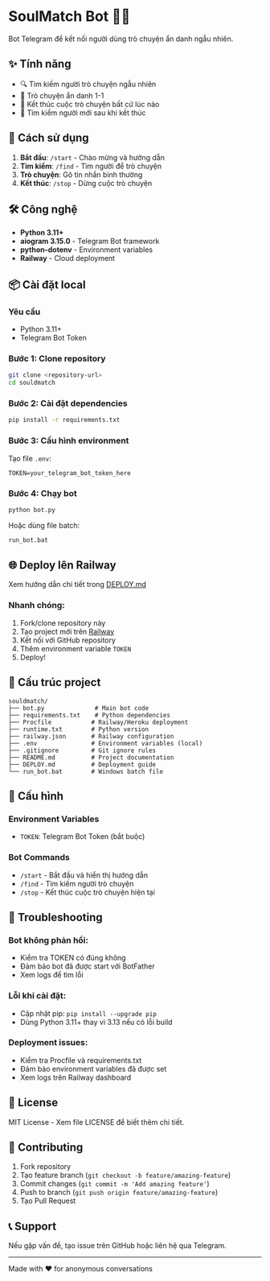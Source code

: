 # SoulMatch Bot 🤖💬

Bot Telegram để kết nối người dùng trò chuyện ẩn danh ngẫu nhiên.

## ✨ Tính năng

- 🔍 Tìm kiếm người trò chuyện ngẫu nhiên
- 💬 Trò chuyện ẩn danh 1-1
- 🚫 Kết thúc cuộc trò chuyện bất cứ lúc nào
- 🔄 Tìm kiếm người mới sau khi kết thúc

## 🚀 Cách sử dụng

1. **Bắt đầu**: `/start` - Chào mừng và hướng dẫn
2. **Tìm kiếm**: `/find` - Tìm người để trò chuyện
3. **Trò chuyện**: Gõ tin nhắn bình thường
4. **Kết thúc**: `/stop` - Dừng cuộc trò chuyện

## 🛠️ Công nghệ

- **Python 3.11+**
- **aiogram 3.15.0** - Telegram Bot framework
- **python-dotenv** - Environment variables
- **Railway** - Cloud deployment

## 📦 Cài đặt local

### Yêu cầu
- Python 3.11+
- Telegram Bot Token

### Bước 1: Clone repository
```bash
git clone <repository-url>
cd souldmatch
```

### Bước 2: Cài đặt dependencies
```bash
pip install -r requirements.txt
```

### Bước 3: Cấu hình environment
Tạo file `.env`:
```
TOKEN=your_telegram_bot_token_here
```

### Bước 4: Chạy bot
```bash
python bot.py
```

Hoặc dùng file batch:
```bash
run_bot.bat
```

## 🌐 Deploy lên Railway

Xem hướng dẫn chi tiết trong [DEPLOY.md](DEPLOY.md)

### Nhanh chóng:
1. Fork/clone repository này
2. Tạo project mới trên [Railway](https://railway.app)
3. Kết nối với GitHub repository
4. Thêm environment variable `TOKEN`
5. Deploy!

## 📁 Cấu trúc project

```
souldmatch/
├── bot.py              # Main bot code
├── requirements.txt    # Python dependencies
├── Procfile           # Railway/Heroku deployment
├── runtime.txt        # Python version
├── railway.json       # Railway configuration
├── .env               # Environment variables (local)
├── .gitignore         # Git ignore rules
├── README.md          # Project documentation
├── DEPLOY.md          # Deployment guide
└── run_bot.bat        # Windows batch file
```

## 🔧 Cấu hình

### Environment Variables
- `TOKEN`: Telegram Bot Token (bắt buộc)

### Bot Commands
- `/start` - Bắt đầu và hiển thị hướng dẫn
- `/find` - Tìm kiếm người trò chuyện
- `/stop` - Kết thúc cuộc trò chuyện hiện tại

## 🐛 Troubleshooting

### Bot không phản hồi:
- Kiểm tra TOKEN có đúng không
- Đảm bảo bot đã được start với BotFather
- Xem logs để tìm lỗi

### Lỗi khi cài đặt:
- Cập nhật pip: `pip install --upgrade pip`
- Dùng Python 3.11+ thay vì 3.13 nếu có lỗi build

### Deployment issues:
- Kiểm tra Procfile và requirements.txt
- Đảm bảo environment variables đã được set
- Xem logs trên Railway dashboard

## 📝 License

MIT License - Xem file LICENSE để biết thêm chi tiết.

## 🤝 Contributing

1. Fork repository
2. Tạo feature branch (`git checkout -b feature/amazing-feature`)
3. Commit changes (`git commit -m 'Add amazing feature'`)
4. Push to branch (`git push origin feature/amazing-feature`)
5. Tạo Pull Request

## 📞 Support

Nếu gặp vấn đề, tạo issue trên GitHub hoặc liên hệ qua Telegram.

---

Made with ❤️ for anonymous conversations
